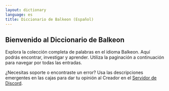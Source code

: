 ```yaml
---
layout: dictionary
language: es
title: Diccionario de Balkeon (Español)
---
```

## Bienvenido al Diccionario de Balkeon

Explora la colección completa de palabras en el idioma Balkeon. Aquí podrás encontrar, investigar y aprender. Utiliza la paginación a continuación para navegar por todas las entradas.

¿Necesitas soporte o encontraste un error? Usa las descripciones emergentes en las cajas para dar tu opinión al Creador en el [Servidor de Discord](https://discord.gg/8NPsyq7rp7).

<div id="dictionary"></div>
